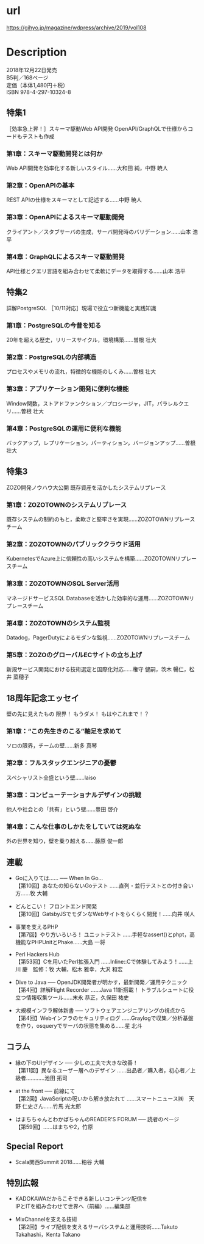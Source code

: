 # url
https://gihyo.jp/magazine/wdpress/archive/2019/vol108

# Description
2018年12月22日発売  
B5判／168ページ  
定価（本体1,480円＋税）  
ISBN 978-4-297-10324-8

## 特集1
［効率急上昇！］スキーマ駆動Web API開発
OpenAPI/GraphQLで仕様からコードもテストも作成

### 第1章：スキーマ駆動開発とは何か
Web API開発を効率化する新しいスタイル……大和田 純，中野 暁人

### 第2章：OpenAPIの基本
REST APIの仕様をスキーマとして記述する……中野 暁人

### 第3章：OpenAPIによるスキーマ駆動開発
クライアント／スタブサーバの生成，サーバ開発時のバリデーション……山本 浩平

### 第4章：GraphQLによるスキーマ駆動開発
API仕様とクエリ言語を組み合わせて柔軟にデータを取得する……山本 浩平

## 特集2
詳解PostgreSQL
［10/11対応］現場で役立つ新機能と実践知識

### 第1章：PostgreSQLの今昔を知る
20年を超える歴史，リリースサイクル，環境構築……曽根 壮大

### 第2章：PostgreSQLの内部構造
プロセスやメモリの流れ，特徴的な機能のしくみ……曽根 壮大

### 第3章：アプリケーション開発に便利な機能
Window関数，ストアドファンクション／プロシージャ，JIT，パラレルクエリ……曽根 壮大

### 第4章：PostgreSQLの運用に便利な機能
バックアップ，レプリケーション，パーティション，バージョンアップ……曽根 壮大

## 特集3
ZOZO開発ノウハウ大公開
既存資産を活かしたシステムリプレース

### 第1章：ZOZOTOWNのシステムリプレース
既存システムの制約のもと，柔軟さと堅牢さを実現……ZOZOTOWNリプレースチーム

### 第2章：ZOZOTOWNのパブリッククラウド活用
KubernetesでAzure上に信頼性の高いシステムを構築……ZOZOTOWNリプレースチーム

### 第3章：ZOZOTOWNのSQL Server活用
マネージドサービスSQL Databaseを活かした効率的な運用……ZOZOTOWNリプレースチーム

### 第4章：ZOZOTOWNのシステム監視
Datadog，PagerDutyによるモダンな監視……ZOZOTOWNリプレースチーム

### 第5章：ZOZOのグローバルECサイトの立ち上げ
新規サービス開発における技術選定と国際化対応……権守 健嗣，茨木 暢仁，松井 菜穂子

## 18周年記念エッセイ
壁の先に見えたもの
限界！ もうダメ！ もはやこれまで！？

### 第1章：“この先生きのこる”軸足を求めて
ソロの限界，チームの壁……新多 真琴

### 第2章：フルスタックエンジニアの憂鬱
スペシャリスト全盛という壁……laiso

### 第3章：コンピューテーショナルデザインの挑戦
他人や社会との「共有」という壁……豊田 啓介

### 第4章：こんな仕事のしかたをしていては死ぬな
外の世界を知り，壁を乗り越える……藤原 俊一郎

## 連載
- Goに入りては…… ── When In Go...  
【第10回】あなたの知らないGoテスト ……直列・並行テストとの付き合い方……牧 大輔

- どんとこい！ フロントエンド開発  
【第10回】GatsbyJSでモダンなWebサイトをらくらく開発！……向井 咲人

- 事業を支えるPHP  
【第7回】やり方いろいろ！ ユニットテスト ……手軽なassert()とphpt，高機能なPHPUnitとPhake……大島 一将

- Perl Hackers Hub  
【第53回】Cを用いたPerl拡張入門 ……Inline::Cで体験してみよう！……上川 慶　監修：牧 大輔，松木 雅幸，大沢 和宏

- Dive to Java ── OpenJDK開発者が明かす，最新開発／運用テクニック  
【第4回】詳解Flight Recorder ……Java 11新搭載！ トラブルシュートに役立つ情報収集ツール……末永 恭正，久保田 祐史

- 大規模インフラ解体新書 ── ソフトウェアエンジニアリングの視点から  
【第4回】Webインフラのセキュリティログ ……Graylogで収集／分析基盤を作り，osqueryでサーバの状態を集める……星 北斗

## コラム
- 縁の下のUIデザイン ── 少しの工夫で大きな改善！  
【第11回】異なるユーザー層へのデザイン ……出品者／購入者，初心者／上級者…………池田 拓司

- at the front ── 前線にて  
【第2回】JavaScriptの呪いから解き放たれて ……スマートニュース㈱　天野 仁史さん……竹馬 光太郎

- はまちちゃんとわかばちゃんのREADER'S FORUM ── 読者のページ  
【第59回】……はまちや2，竹原

## Special Report
- Scala関西Summit 2018……粕谷 大輔

## 特別広報
- KADOKAWAだからこそできる新しいコンテンツ配信を  
IPとITを組み合わせて世界へ（前編）……編集部

- MixChannelを支える技術  
【第2回】ライブ配信を支えるサーバシステムと運用技術……Takuto Takahashi，Kenta Takano

